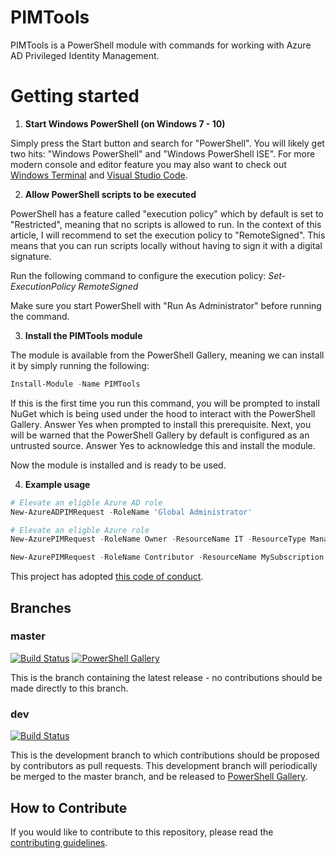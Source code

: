 # PIMTools

PIMTools is a PowerShell module with commands for working with Azure AD Privileged Identity Management.


# Getting started

1. **Start Windows PowerShell (on Windows 7 - 10)**

Simply press the Start button and search for "PowerShell". You will likely get two hits:
"Windows PowerShell" and "Windows PowerShell ISE". For more modern console and editor feature you may also want to check out [Windows Terminal](https://docs.microsoft.com/en-us/windows/terminal/) and [Visual Studio Code](https://code.visualstudio.com/).

2. **Allow PowerShell scripts to be executed**

PowerShell has a feature called "execution policy" which by default is set to "Restricted",
meaning that no scripts is allowed to run. In the context of this article, I will recommend
to set the execution policy to "RemoteSigned". This means that you can run scripts locally
without having to sign it with a digital signature.

Run the following command to configure the execution policy:
*Set-ExecutionPolicy RemoteSigned*

Make sure you start PowerShell with "Run As Administrator" before running the command.

3. **Install the PIMTools module**

The module is available from the PowerShell Gallery, meaning we can install it by simply running the following:
```powershell
Install-Module -Name PIMTools
```

If this is the first time you run this command, you will be prompted to install NuGet which is being
 used under the hood to interact with the PowerShell Gallery. Answer Yes when prompted to install
this prerequisite. Next, you will be warned that the PowerShell Gallery by default is configured
as an untrusted source. Answer Yes to acknowledge this and install the module.

Now the module is installed and is ready to be used.

4. **Example usage**

```powershell
# Elevate an eligble Azure AD role
New-AzureADPIMRequest -RoleName 'Global Administrator'

# Elevate an eligble Azure role
New-AzurePIMRequest -RoleName Owner -ResourceName IT -ResourceType ManagementGroup

New-AzurePIMRequest -RoleName Contributor -ResourceName MySubscription -ResourceType Subscription
```

This project has adopted [this code of conduct](CODE_OF_CONDUCT.md).

## Branches

### master

[![Build Status](https://dev.azure.com/janegilring/PIMTools/_apis/build/status/janegilring.PIMTools?branchName=master)](https://dev.azure.com/janegilring/PIMTools/_build/latest?definitionId=3?branchName=master)
[![PowerShell Gallery](https://img.shields.io/powershellgallery/v/PIMTools.svg)](https://www.powershellgallery.com/packages/PIMTools)

This is the branch containing the latest release -
no contributions should be made directly to this branch.

### dev

[![Build Status](https://dev.azure.com/janegilring/PIMTools/_apis/build/status/janegilring.PIMTools?branchName=dev)](https://dev.azure.com/janegilring/PIMTools/_build/latest?definitionId=3?branchName=dev)

This is the development branch
to which contributions should be proposed by contributors as pull requests.
This development branch will periodically be merged to the master branch,
and be released to [PowerShell Gallery](https://www.powershellgallery.com/).

## How to Contribute

If you would like to contribute to this repository, please read the [contributing guidelines](https://github.com/janegilring/PIMTools/blob/master/CONTRIBUTING.md).
